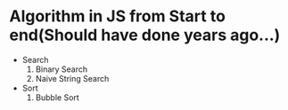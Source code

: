 # Algorithm in JS from Start to end(Should have done years ago...)

- Search
  1. Binary Search
  2. Naive String Search
- Sort
  1. Bubble Sort
